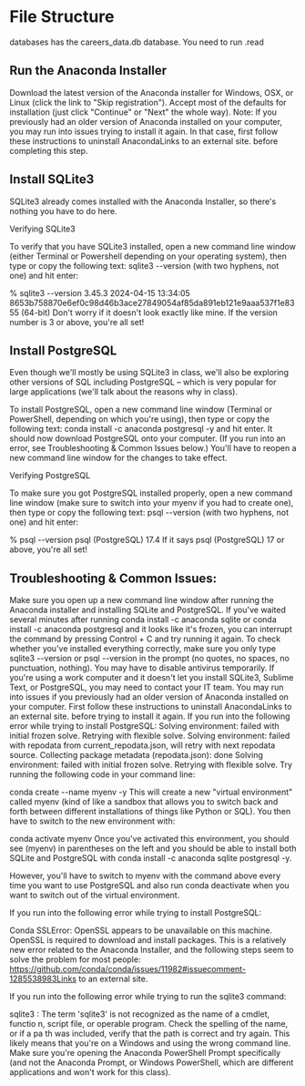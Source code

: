 # File Structure
databases has the careers_data.db database. You need to run .read 

## Run the Anaconda Installer

Download the latest version of the Anaconda installer for Windows, OSX, or Linux (click the link to "Skip registration").
Accept most of the defaults for installation (just click "Continue" or "Next" the whole way).
Note: If you previously had an older version of Anaconda installed on your computer, you may run into issues trying to install it again. In that case, first follow these instructions to uninstall AnacondaLinks to an external site. before completing this step.

## Install SQLite3

SQLite3 already comes installed with the Anaconda Installer, so there's nothing you have to do here.

Verifying SQLite3

To verify that you have SQLite3 installed, open a new command line window (either Terminal or Powershell depending on your operating system), then type or copy the following text: sqlite3 --version (with two hyphens, not one) and hit enter:

% sqlite3 --version
3.45.3 2024-04-15 13:34:05 8653b758870e6ef0c98d46b3ace27849054af85da891eb121e9aaa537f1e8355 (64-bit)
Don't worry if it doesn't look exactly like mine. If the version number is 3 or above, you're all set!

## Install PostgreSQL

Even though we'll mostly be using SQLite3 in class, we'll also be exploring other versions of SQL including PostgreSQL – which is very popular for large applications (we'll talk about the reasons why in class). 

To install PostgreSQL, open a new command line window (Terminal or PowerShell, depending on which you're using), then type or copy the following text: conda install -c anaconda postgresql -y and hit enter.
It should now download PostgreSQL onto your computer. (If you run into an error, see Troubleshooting & Common Issues below.)
You'll have to reopen a new command line window for the changes to take effect.

Verifying PostgreSQL

To make sure you got PostgreSQL installed properly, open a new command line window (make sure to switch into your myenv if you had to create one), then type or copy the following text: psql --version (with two hyphens, not one) and hit enter:

% psql --version
psql (PostgreSQL) 17.4
If it says psql (PostgreSQL) 17 or above, you're all set!

## Troubleshooting & Common Issues:

Make sure you open up a new command line window after running the Anaconda installer and installing SQLite and PostgreSQL.
If you've waited several minutes after running conda install -c anaconda sqlite or conda install -c anaconda postgresql and it looks like it's frozen, you can interrupt the command by pressing Control + C and try running it again.
To check whether you've installed everything correctly, make sure you only type sqlite3 --version or psql --version in the prompt (no quotes, no spaces, no punctuation, nothing).
You may have to disable antivirus temporarily.
If you're using a work computer and it doesn't let you install SQLite3, Sublime Text, or PostgreSQL, you may need to contact your IT team.
You may run into issues if you previously had an older version of Anaconda installed on your computer. First follow these instructions to uninstall AnacondaLinks to an external site. before trying to install it again.
If you run into the following error while trying to install PostgreSQL:
Solving environment: failed with initial frozen solve. Retrying with flexible solve.
Solving environment: failed with repodata from current_repodata.json, will retry with next repodata source.
Collecting package metadata (repodata.json): done
Solving environment: failed with initial frozen solve. Retrying with flexible solve.
Try running the following code in your command line:

conda create --name myenv -y
This will create a new "virtual environment" called myenv (kind of like a sandbox that allows you to switch back and forth between different installations of things like Python or SQL). You then have to switch to the new environment with:

conda activate myenv
Once you've activated this environment, you should see (myenv) in parentheses on the left and you should be able to install both SQLite and PostgreSQL with conda install -c anaconda sqlite postgresql -y.

However, you'll have to switch to myenv with the command above every time you want to use PostgreSQL and also run conda deactivate when you want to switch out of the virtual environment.

If you run into the following error while trying to install PostgreSQL:

Conda SSLError: OpenSSL appears to be unavailable on this machine. OpenSSL is required to
download and install packages.
This is a relatively new error related to the Anaconda Installer, and the following steps seem to solve the problem for most people: https://github.com/conda/conda/issues/11982#issuecomment-1285538983Links to an external site.

If you run into the following error while trying to run the sqlite3 command:

sqlite3 : The term 'sqlite3' is not recognized as the name of a cmdlet, functio
n, script file, or operable program. Check the spelling of the name, or if a pa
th was included, verify that the path is correct and try again.
This likely means that you're on a Windows and using the wrong command line. Make sure you're opening the Anaconda PowerShell Prompt specifically (and not the Anaconda Prompt, or Windows PowerShell, which are different applications and won't work for this class).